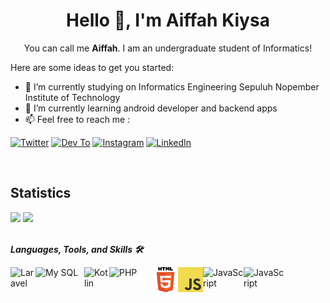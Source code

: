 <div align="center">
   <h1>Hello 👋, I'm Aiffah Kiysa  </h1>

You can call me **Aiffah**. I am an undergraduate student of Informatics!
</div>


Here are some ideas to get you started:

- 🔭 I’m currently studying on Informatics Engineering Sepuluh Nopember Institute of Technology
- 🌱 I’m currently learning android developer and backend apps
- 📫 Feel free to reach me :
<p>
    <a href="https://twitter.com/kiysawf" target="_blank"><img src="https://img.shields.io/badge/Twitter-0084b4?style=for-the-badge&logo=Twitter&logoColor=white" alt="Twitter"></a>
    <a href="https://dev.to/aiffahkiysa" target="_blank"><img src="https://img.shields.io/badge/dev.to-0A0A0A?style=for-the-badge&logo=dev.to&logoColor=white" alt="Dev To"></a>
    <a href="https://www.instagram.com/aiffah.kw" target="_blank"><img src="https://img.shields.io/badge/Instagram-E4405F?style=for-the-badge&logo=instagram&logoColor=white" alt="Instagram"></a>
    <a href="https://www.linkedin.com/in/aiffah-kiysa-waafi" target="_blank"><img src="https://img.shields.io/badge/LinkedIn-0077B5?style=for-the-badge&logo=linkedin&logoColor=white" alt="LinkedIn"></a>
</p>

<br>

## Statistics

<div>
  <img height="154" src="https://github-readme-stats.vercel.app/api?username=AiffahKiysa&show_icons=true&theme=react&count_private=true&hide=issues" />
  <img height="154" src="https://github-readme-stats.vercel.app/api/top-langs/?username=Aiffahkiysa&layout=compact&theme=react&langs_count=6" />
</div>

</div>

<br>

***Languages, Tools, and Skills 🛠***

<a href="https://laravel.com/">
  <img align="left" alt="Laravel" title="Laravel" width="40px" src="https://upload.wikimedia.org/wikipedia/commons/thumb/9/9a/Laravel.svg/115px-Laravel.svg.png?20190820171151" />
</a>
<a href="https://www.mysql.com/">
  <img align="left" alt="My SQL" title="My SQL" width="78px" src="https://www.logo.wine/a/logo/MySQL/MySQL-Logo.wine.svg" />
</a>
<a href="https://kotlinlang.org/">
  <img align="left" alt="Kotlin" title="Kotlin" width="40px" src="https://cdn.freebiesupply.com/logos/large/2x/kotlin-1-logo-png-transparent.png" />
</a>
<a href="https://www.php.net/">
  <img align="left" alt="PHP" title="PHP" width="70px" src="https://logos-download.com/wp-content/uploads/2016/09/PHP_logo.png" />
</a>
<a href="https://html.com">
  <img align="left" alt="HTML5" title="HTML5" width="40px" src="https://raw.githubusercontent.com/github/explore/80688e429a7d4ef2fca1e82350fe8e3517d3494d/topics/html/html.png" />
</a>
<!-- <a href="https://css3.com">
  <img align="left" alt="CSS3" title="CSS3" width="40px" src="https://raw.githubusercontent.com/github/explore/80688e429a7d4ef2fca1e82350fe8e3517d3494d/topics/css/css.png" />
</a> -->
<a href="https://www.javascript.com">
  <img align="left" alt="JavaScript" title="JavaScript" width="40px" src="https://raw.githubusercontent.com/github/explore/80688e429a7d4ef2fca1e82350fe8e3517d3494d/topics/javascript/javascript.png" />
</a>
<a href="https://threejs.org">
  <img align="left" alt="JavaScript" title="JavaScript" width="65px" src="https://aulapp.ovh/exelearning/threejs.png" />
</a>
<a href="webgl.com">
  <img align="left" alt="JavaScript" title="JavaScript" width="65px" src="https://logos-download.com/wp-content/uploads/2017/01/WebGL_logo_logotype.png" />
</a>

   </div><br>
